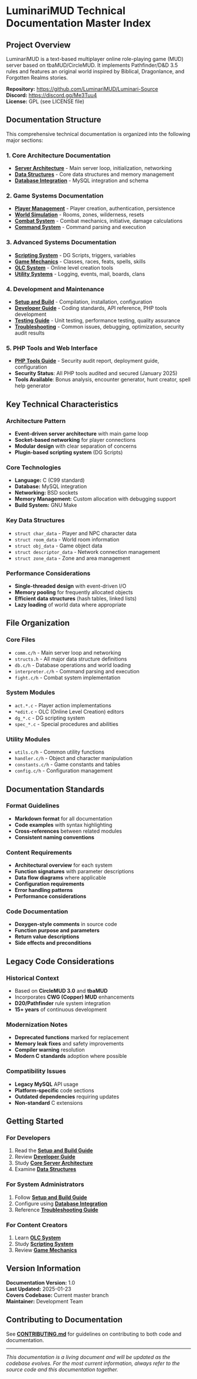 # LuminariMUD Technical Documentation Master Index

## Project Overview

LuminariMUD is a text-based multiplayer online role-playing game (MUD) server based on tbaMUD/CircleMUD. It implements Pathfinder/D&D 3.5 rules and features an original world inspired by Biblical, Dragonlance, and Forgotten Realms stories.

**Repository:** https://github.com/LuminariMUD/Luminari-Source  
**Discord:** https://discord.gg/Me3Tuu4  
**License:** GPL (see LICENSE file)

## Documentation Structure

This comprehensive technical documentation is organized into the following major sections:

### 1. Core Architecture Documentation
- **[Server Architecture](CORE_SERVER_ARCHITECTURE.md)** - Main server loop, initialization, networking
- **[Data Structures](DATA_STRUCTURES_AND_MEMORY.md)** - Core data structures and memory management
- **[Database Integration](DATABASE_INTEGRATION.md)** - MySQL integration and schema

### 2. Game Systems Documentation
- **[Player Management](PLAYER_MANAGEMENT_SYSTEM.md)** - Player creation, authentication, persistence
- **[World Simulation](WORLD_SIMULATION_SYSTEM.md)** - Rooms, zones, wilderness, resets
- **[Combat System](COMBAT_SYSTEM.md)** - Combat mechanics, initiative, damage calculations
- **[Command System](COMMAND_SYSTEM_AND_INTERPRETER.md)** - Command parsing and execution

### 3. Advanced Systems Documentation
- **[Scripting System](SCRIPTING_SYSTEM_DG.md)** - DG Scripts, triggers, variables
- **[Game Mechanics](GAME_MECHANICS_SYSTEMS.md)** - Classes, races, feats, spells, skills
- **[OLC System](OLC_ONLINE_CREATION_SYSTEM.md)** - Online level creation tools
- **[Utility Systems](UTILITY_SYSTEMS.md)** - Logging, events, mail, boards, clans

### 4. Development and Maintenance
- **[Setup and Build](SETUP_AND_BUILD_GUIDE.md)** - Compilation, installation, configuration
- **[Developer Guide](DEVELOPER_GUIDE_AND_API.md)** - Coding standards, API reference, PHP tools development
- **[Testing Guide](TESTING_GUIDE.md)** - Unit testing, performance testing, quality assurance
- **[Troubleshooting](TROUBLESHOOTING_AND_MAINTENANCE.md)** - Common issues, debugging, optimization, security audit results

### 5. PHP Tools and Web Interface
- **[PHP Tools Guide](PHP_TOOLS_README.md)** - Security audit report, deployment guide, configuration
- **Security Status**: All PHP tools audited and secured (January 2025)
- **Tools Available**: Bonus analysis, encounter generator, hunt creator, spell help generator

## Key Technical Characteristics

### Architecture Pattern
- **Event-driven server architecture** with main game loop
- **Socket-based networking** for player connections
- **Modular design** with clear separation of concerns
- **Plugin-based scripting system** (DG Scripts)

### Core Technologies
- **Language:** C (C99 standard)
- **Database:** MySQL integration
- **Networking:** BSD sockets
- **Memory Management:** Custom allocation with debugging support
- **Build System:** GNU Make

### Key Data Structures
- `struct char_data` - Player and NPC character data
- `struct room_data` - World room information
- `struct obj_data` - Game object data
- `struct descriptor_data` - Network connection management
- `struct zone_data` - Zone and area management

### Performance Considerations
- **Single-threaded design** with event-driven I/O
- **Memory pooling** for frequently allocated objects
- **Efficient data structures** (hash tables, linked lists)
- **Lazy loading** of world data where appropriate

## File Organization

### Core Files
- `comm.c/h` - Main server loop and networking
- `structs.h` - All major data structure definitions
- `db.c/h` - Database operations and world loading
- `interpreter.c/h` - Command parsing and execution
- `fight.c/h` - Combat system implementation

### System Modules
- `act.*.c` - Player action implementations
- `*edit.c` - OLC (Online Level Creation) editors
- `dg_*.c` - DG scripting system
- `spec_*.c` - Special procedures and abilities

### Utility Modules
- `utils.c/h` - Common utility functions
- `handler.c/h` - Object and character manipulation
- `constants.c/h` - Game constants and tables
- `config.c/h` - Configuration management

## Documentation Standards

### Format Guidelines
- **Markdown format** for all documentation
- **Code examples** with syntax highlighting
- **Cross-references** between related modules
- **Consistent naming conventions**

### Content Requirements
- **Architectural overview** for each system
- **Function signatures** with parameter descriptions
- **Data flow diagrams** where applicable
- **Configuration requirements**
- **Error handling patterns**
- **Performance considerations**

### Code Documentation
- **Doxygen-style comments** in source code
- **Function purpose and parameters**
- **Return value descriptions**
- **Side effects and preconditions**

## Legacy Code Considerations

### Historical Context
- Based on **CircleMUD 3.0** and **tbaMUD**
- Incorporates **CWG (Copper) MUD** enhancements
- **D20/Pathfinder** rule system integration
- **15+ years** of continuous development

### Modernization Notes
- **Deprecated functions** marked for replacement
- **Memory leak fixes** and safety improvements
- **Compiler warning** resolution
- **Modern C standards** adoption where possible

### Compatibility Issues
- **Legacy MySQL** API usage
- **Platform-specific** code sections
- **Outdated dependencies** requiring updates
- **Non-standard** C extensions

## Getting Started

### For Developers
1. Read the **[Setup and Build Guide](SETUP_AND_BUILD_GUIDE.md)**
2. Review **[Developer Guide](DEVELOPER_GUIDE_AND_API.md)**
3. Study **[Core Server Architecture](CORE_SERVER_ARCHITECTURE.md)**
4. Examine **[Data Structures](DATA_STRUCTURES_AND_MEMORY.md)**

### For System Administrators
1. Follow **[Setup and Build Guide](SETUP_AND_BUILD_GUIDE.md)**
2. Configure using **[Database Integration](DATABASE_INTEGRATION.md)**
3. Reference **[Troubleshooting Guide](TROUBLESHOOTING_AND_MAINTENANCE.md)**

### For Content Creators
1. Learn **[OLC System](OLC_ONLINE_CREATION_SYSTEM.md)**
2. Study **[Scripting System](SCRIPTING_SYSTEM_DG.md)**
3. Review **[Game Mechanics](GAME_MECHANICS_SYSTEMS.md)**

## Version Information

**Documentation Version:** 1.0  
**Last Updated:** 2025-01-23  
**Covers Codebase:** Current master branch  
**Maintainer:** Development Team

## Contributing to Documentation

See **[CONTRIBUTING.md](../CONTRIBUTING.md)** for guidelines on contributing to both code and documentation.

---

*This documentation is a living document and will be updated as the codebase evolves. For the most current information, always refer to the source code and this documentation together.*
